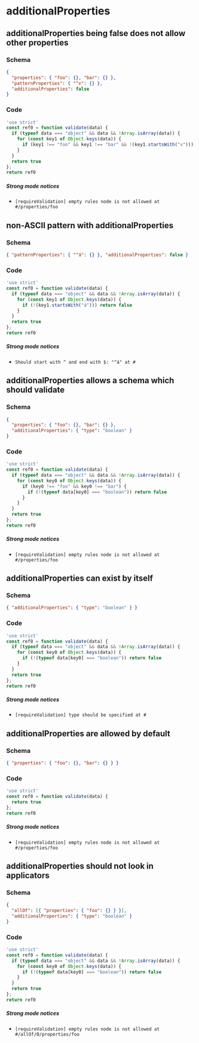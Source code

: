# additionalProperties

## additionalProperties being false does not allow other properties

### Schema

```json
{
  "properties": { "foo": {}, "bar": {} },
  "patternProperties": { "^v": {} },
  "additionalProperties": false
}
```

### Code

```js
'use strict'
const ref0 = function validate(data) {
  if (typeof data === "object" && data && !Array.isArray(data)) {
    for (const key1 of Object.keys(data)) {
      if (key1 !== "foo" && key1 !== "bar" && !(key1.startsWith("v"))) return false
    }
  }
  return true
};
return ref0
```

##### Strong mode notices

 * `[requireValidation] empty rules node is not allowed at #/properties/foo`


## non-ASCII pattern with additionalProperties

### Schema

```json
{ "patternProperties": { "^á": {} }, "additionalProperties": false }
```

### Code

```js
'use strict'
const ref0 = function validate(data) {
  if (typeof data === "object" && data && !Array.isArray(data)) {
    for (const key1 of Object.keys(data)) {
      if (!(key1.startsWith("á"))) return false
    }
  }
  return true
};
return ref0
```

##### Strong mode notices

 * `Should start with ^ and end with $: "^á" at #`


## additionalProperties allows a schema which should validate

### Schema

```json
{
  "properties": { "foo": {}, "bar": {} },
  "additionalProperties": { "type": "boolean" }
}
```

### Code

```js
'use strict'
const ref0 = function validate(data) {
  if (typeof data === "object" && data && !Array.isArray(data)) {
    for (const key0 of Object.keys(data)) {
      if (key0 !== "foo" && key0 !== "bar") {
        if (!(typeof data[key0] === "boolean")) return false
      }
    }
  }
  return true
};
return ref0
```

##### Strong mode notices

 * `[requireValidation] empty rules node is not allowed at #/properties/foo`


## additionalProperties can exist by itself

### Schema

```json
{ "additionalProperties": { "type": "boolean" } }
```

### Code

```js
'use strict'
const ref0 = function validate(data) {
  if (typeof data === "object" && data && !Array.isArray(data)) {
    for (const key0 of Object.keys(data)) {
      if (!(typeof data[key0] === "boolean")) return false
    }
  }
  return true
};
return ref0
```

##### Strong mode notices

 * `[requireValidation] type should be specified at #`


## additionalProperties are allowed by default

### Schema

```json
{ "properties": { "foo": {}, "bar": {} } }
```

### Code

```js
'use strict'
const ref0 = function validate(data) {
  return true
};
return ref0
```

##### Strong mode notices

 * `[requireValidation] empty rules node is not allowed at #/properties/foo`


## additionalProperties should not look in applicators

### Schema

```json
{
  "allOf": [{ "properties": { "foo": {} } }],
  "additionalProperties": { "type": "boolean" }
}
```

### Code

```js
'use strict'
const ref0 = function validate(data) {
  if (typeof data === "object" && data && !Array.isArray(data)) {
    for (const key0 of Object.keys(data)) {
      if (!(typeof data[key0] === "boolean")) return false
    }
  }
  return true
};
return ref0
```

##### Strong mode notices

 * `[requireValidation] empty rules node is not allowed at #/allOf/0/properties/foo`

